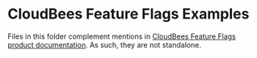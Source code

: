 # CloudBees Feature Flags Examples

Files in this folder complement mentions in [CloudBees Feature Flags product documentation](https://https://docs.cloudbees.com/docs/cloudbees-rollout/latest/). As such, they are not standalone.
